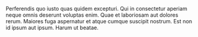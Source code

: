 Perferendis quo iusto quas quidem excepturi. Qui in consectetur aperiam neque omnis deserunt voluptas enim. Quae et laboriosam aut dolores rerum. Maiores fuga aspernatur et atque cumque suscipit nostrum. Est non id ipsum aut ipsum. Harum ut beatae.